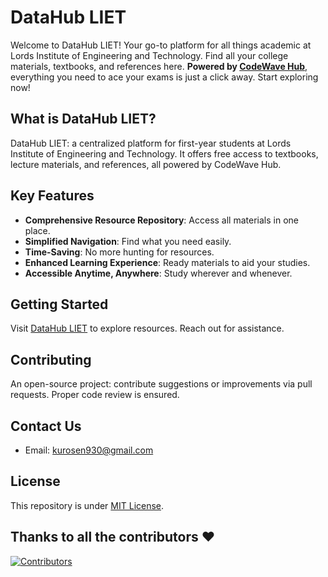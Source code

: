 # DataHub LIET

Welcome to DataHub LIET! Your go-to platform for all things academic at Lords Institute of Engineering and Technology. Find all your college materials, textbooks, and references here. **Powered by [CodeWave Hub](https://github.com/LIEThyd)**, everything you need to ace your exams is just a click away. Start exploring now!

## What is DataHub LIET?

DataHub LIET: a centralized platform for first-year students at Lords Institute of Engineering and Technology. It offers free access to textbooks, lecture materials, and references, all powered by CodeWave Hub.

## Key Features

- **Comprehensive Resource Repository**: Access all materials in one place.
- **Simplified Navigation**: Find what you need easily.
- **Time-Saving**: No more hunting for resources.
- **Enhanced Learning Experience**: Ready materials to aid your studies.
- **Accessible Anytime, Anywhere**: Study wherever and whenever.

## Getting Started

Visit [DataHub LIET](https://ufraan.github.io/datahub/index-home.html) to explore resources. Reach out for assistance.

## Contributing

An open-source project: contribute suggestions or improvements via pull requests. Proper code review is ensured.

## Contact Us

- Email: [kurosen930@gmail.com](mailto:kurosen930@gmail.com)

## License

This repository is under [MIT License](https://github.com/abdulvasay-234/datahub/blob/main/LICENSE).

## Thanks to all the contributors ❤️

[![Contributors](https://contrib.rocks/image?repo=abdulvasay-234/datahub)](https://github.com/abdulvasay-234/datahub/graphs/contributors)

